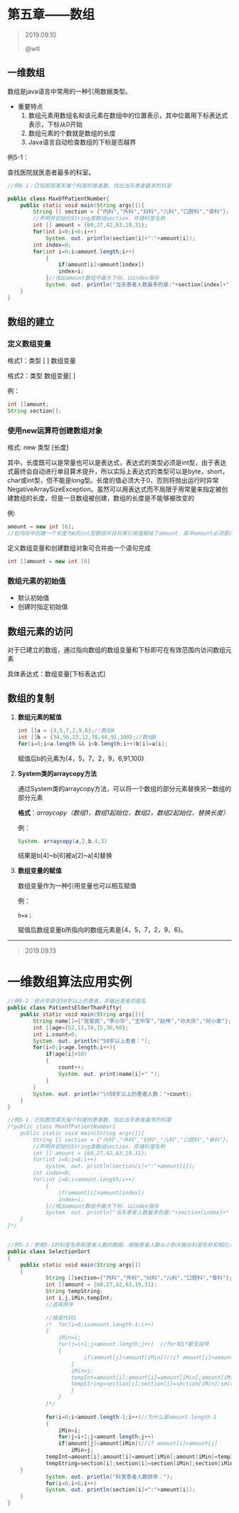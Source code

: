 # 第五章——数组

> 2019.09.10
>
> @wtl

## 一维数组

数组是java语言中常用的一种引用数据类型。

- 重要特点
  1. 数组元素用数组名和该元素在数组中的位置表示，其中位置用下标表达式表示，下标从0开始
  2. 数组元素的个数就是数组的长度
  3. Java语言自动检查数组的下标是否越界

例5-1：

查找医院就医患者最多的科室。

```java
//例5-1：已知医院某天每个科室的患者数，找出当天患者最多的科室

public class MaxOfPatientNumber{
	public static void main(String args[]){
		String [] section = {"内科","外科","妇科","儿科","口腔科","骨科"};
		//声明并初始化String类数组section，存储科室名称
		int [] amount = {60,27,42,63,19,31};
		for(int i=0;i<6;i++)
			System. out. println(section[i]+":"+amount[i]);
		int index=0;
		for(int i=0;i<amount.length;i++)
			{
				if(amount[i]>amount[index])
				index=i;
			}//找出amount数组中最大下标，以index保存
			System. out. println("当天患者人数最多的是:"+section[index]+" 人数为:"+amount[index]);
	}
}
```

## 数组的建立

### 定义数组变量

格式1：类型 [ ] 数组变量

格式2：类型 数组变量[ ]

例：

```java
int []amount;
String section[];
```

### 使用new运算符创建数组对象

格式: new 类型 [长度]

其中，长度既可以是常量也可以是表达式，表达式的类型必须是int型，由于表达式最终会自动进行单目算术提升，所以实际上表达式的类型可以是byte，short，char或int型，但不能是long型。长度的值必须大于0，否则将抛出运行时异常NegativeArraySizeException。虽然可以用表达式而不局限于用常量来指定被创建数组的长度，但是一旦数组被创建，数组的长度是不能够被改变的

例:

```java
amount = new int [6];
//在内存中创建一个长度为6的int型数组并且将其引用值赋给了amount，其中amount必须是int型数组变量
```

定义数组变量和创建数组对象可合并由一个语句完成

```java
int []amount = new int [6]
```

### 数组元素的初始值

- 默认初始值
- 创建时指定初始值

## 数组元素的访问

对于已建立的数组，通过指向数组的数组变量和下标即可在有效范围内访问数组元素

具体表达式：数组变量[下标表达式]

## 数组的复制

1. **数组元素的赋值**

   ```java
   int []a = {4,5,7,2,9,6};//数组A
   int []b = {34,56,23,12,78,44,91,100};//数组B
   for(i=0;i<a.length && i<b.length;i++)b[i]=a[i];
   ```

   赋值后b的元素为{4，5，7，2，9，6,91,100}

2. **System类的arraycopy方法**

   通过System类的arraycopy方法，可以将一个数组的部分元素替换另一数组的部分元素

   **格式**：*arraycopy（数组1，数组1起始位，数组2，数组2起始位，替换长度）*

   例：

   ```java
   System. arraycopy(a,2,b,4,3)
   ```

   结果是b[4]~b[6]被a[2]~a[4]替换

3. **数组变量的赋值**

   数组变量作为一种引用变量也可以相互赋值

   例：

   `b=a；`

   赋值后数组变量b所指向的数组元素是{4，5，7，2，9，6}。

---

> 2019.09.13

# 一维数组算法应用实例

```java
//例5-2：统计年龄在50岁以上的患者，并输出患者的姓名
public class PatientsElderThanFifty{
	public static void main(String args[]){
		String name[]={"张爱民","李小华","王中军","赵伟","孙大庆","何小泉"};
		int []age={52,11,74,15,36,60};
		int i,count=0;
		System. out. println("50岁以上患者：");
		for(i=0;i<age.length;i++){
			if(age[i]>50)
			{
				count++;
				System. out. print(name[i]+" ");
			}
		}
		System. out. println("\n50岁以上的患者人数："+count);
	}
}
```

```java
//例5-1：已知医院某天每个科室的患者数，找出当天患者最多的科室
/*public class MaxOfPatientNumber{
	public static void main(String args[]){
		String [] section = {"内科","外科","妇科","儿科","口腔科","骨科"};
		//声明并初始化String类数组section，存储科室名称
		int [] amount = {60,27,42,63,19,31};
		for(int i=0;i<6;i++)
			System. out. println(section[i]+":"+amount[i]);
		int index=0;
		for(int i=0;i<amount.length;i++)
			{
				if(amount[i]>amount[index])
				index=i;
			}//找出amount数组中最大下标，以index保存
			System. out. println("当天患者人数最多的是:"+section[index]+" 人数为:"+amount[index]);
	}
}*/


//例5-3：使用5-1的科室名称和患者人数的数据，根据患者人数从小到大输出科室名称和相应人数
public class SelectionSort
{
	public static void main(String args[])
	{
			String []section={"内科","外科","妇科","儿科","口腔科","骨科"};
			int []amount = {60,27,42,63,19,31};
			String tempString;
			int i,j,iMin,tempInt;
			//选择排序
			
			//错误代码1
			/*	for(i=0;i<amount.length-1;i++)
			{
				iMin=i;
				for(j=i+1;j<amount.length;j++)	//for和if都无括号
				{
						if(amount[j]<amount[iMin])//if amount[i]>amount[j]
					{
					iMin=j;
					tempInt=amount[i];amount[i]=amount[iMin];amount[iMin]=tempInt;
					tempString=section[i];section[i]=section[iMin];section[iMin]=tempString;
					}
				}
			}*/
			
			for(i=0;i<amount.length-1;i++)//为什么是amount.length-1
			{
				iMin=i;
				for(j=i+1;j<amount.length;j++)
				if(amount[j]<amount[iMin])//if amount[i]>amount[j]
					iMin=j;
			tempInt=amount[i];amount[i]=amount[iMin];amount[iMin]=tempInt;
			tempString=section[i];section[i]=section[iMin];section[iMin]=tempString;
	}
			System. out. println("科室患者人数排序：");
			for(i=0;i<6;i++)
			System. out. println(section[i]+":"+amount[i]);
	}
}
```




